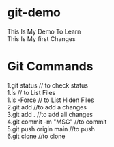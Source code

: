 # git-demo
This Is My Demo To Learn <br>
This Is My first Changes

# Git Commands
 1.git status                // to check status <br>
 1.ls                        // to List Files <br>
 1.ls -Force                 // to List Hiden Files <br>
 2.git add                   //to add a changes <br>
 3.git add .                 //to add all changes <br>
 4.git commit -m "MSG"       //to commit  <br>
 5.git push origin main      //to push  <br>
 6.git clone <LINK>          //to clone  <br>